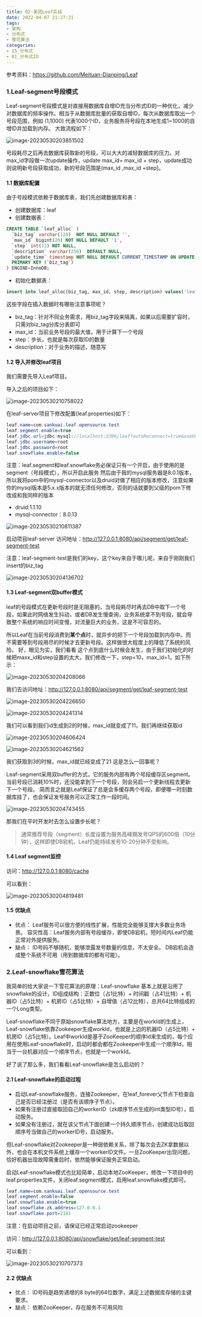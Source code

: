 ```yaml
---
title: 02-美团Leaf实战
date: 2022-04-07 21:27:21
tags:
- 架构
- 分布式
- 雪花算法
categories: 
- 15_分布式
- 01_分布式ID
---
```


参考资料：https://github.com/Meituan-Dianping/Leaf



### 1.Leaf-segment号段模式

Leaf-segment号段模式是对直接用数据库自增ID充当分布式ID的一种优化，减少对数据库的频率操作。相当于从数据库批量的获取自增ID，每次从数据库取出一个号段范围，例如 (1,1000] 代表1000个ID，业务服务将号段在本地生成1~1000的自增ID并加载到内存。 大致流程如下： 

![image-20230530203851502](https://jy-imgs.oss-cn-beijing.aliyuncs.com/img/20230530203852.png)

号段耗尽之后再去数据库获取新的号段，可以大大的减轻数据库的压力。对max_id字段做一次update操作，update max_id= max_id + step，update成功则说明新号段获取成功，新的号段范围是(max_id ,max_id +step]。 

#### 1.1 数据库配置

由于号段模式依赖于数据库表，我们先创建数据库和表：

- 创建数据库：leaf
- 创建数据表：

```sql
CREATE TABLE `leaf_alloc` (
  `biz_tag` varchar(128)  NOT NULL DEFAULT '',
  `max_id` bigint(20) NOT NULL DEFAULT '1',
  `step` int(11) NOT NULL,
  `description` varchar(256)  DEFAULT NULL,
  `update_time` timestamp NOT NULL DEFAULT CURRENT_TIMESTAMP ON UPDATE CURRENT_TIMESTAMP,
  PRIMARY KEY (`biz_tag`)
) ENGINE=InnoDB;
```

- 初始化数据表：

```sql
insert into leaf_alloc(biz_tag, max_id, step, description) values('leaf-segment-test', 1, 2000, 'Test leaf Segment Mode Get Id')
```

这些字段在插入数据时有哪些注意事项呢？

- biz_tag：针对不同业务需求，用biz_tag字段来隔离，如果以后需要扩容时，只需对biz_tag分库分表即可 
- max_id：当前业务号段的最大值，用于计算下一个号段 
- step：步长，也就是每次获取ID的数量 
- description：对于业务的描述，随意写

#### 1.2 导入并修改leaf项目

我们需要先导入Leaf项目。

导入之后的项目如下： 

![image-20230530210758022](https://jy-imgs.oss-cn-beijing.aliyuncs.com/img/20230530210759.png)

在leaf-server项目下修改配置(leaf.properties)如下：

```java
leaf.name=com.sankuai.leaf.opensource.test
leaf.segment.enable=true
leaf.jdbc.url=jdbc:mysql://localhost:3306/leaf?autoReconnect=true&useUnicode=true&characterEncoding=utf-8&&zeroDateTimeBehavior=CONVERT_TO_NULL&&serverTimezone=GMT%2B8
leaf.jdbc.username=root
leaf.jdbc.password=root
leaf.snowflake.enable=false
```

注意：leaf.segment和leaf.snowflake务必保证只有一个开启，由于使用的是segment（号段模式），所以开启此服务 然后由于我的mysql服务器是8.0.1版本，所以我将pom中的mysql-connector以及druid对做了相应的版本修改，注意如果你的mysql版本是5.x.x版本的就无须任何修改，否则的话就要到父级的pom下修改成和我同样的版本

- druid:1.1.10 
- mysql-connector：8.0.13


![image-20230530210811387](https://jy-imgs.oss-cn-beijing.aliyuncs.com/img/20230530210812.png)

启动项目leaf-server 访问地址：http://127.0.0.1:8080/api/segment/get/leaf-segment-test

注意：leaf-segment-test是我们的key，这个key来自于哪儿呢，来自于刚刚我们insert的biz_tag 

![image-20230530204136702](https://jy-imgs.oss-cn-beijing.aliyuncs.com/img/20230530204137.png)

#### 1.3 Leaf-segment双buffer模式

leaf的号段模式在更新号段时是无阻塞的，当号段耗尽时再去DB中取下一个号段，如果此时网络发生抖动，或者DB发生慢查询，业务系统拿不到号段，就会导致整个系统的响应时间变慢，对流量巨大的业务，这是不可容忍的。

所以Leaf在当前号段消费到**某个点**时，就异步的把下一个号段加载到内存中。而不需要等到号段用尽的时候才去更新号段。这样做很大程度上的降低了系统的风险。 好，眼见为实，我们看看 这个点到底什么时候会发生，由于我们初始化的时候把maxx_id和step设置的太大，我们修改一下，step=10，max_id=1，如下所示：

 ![image-20230530204208066](https://jy-imgs.oss-cn-beijing.aliyuncs.com/img/20230530204209.png)

我们去访问地址：http://127.0.0.1:8080/api/segment/get/leaf-segment-test 

![image-20230530204226650](https://jy-imgs.oss-cn-beijing.aliyuncs.com/img/20230530204227.png)


![image-20230530204241314](https://jy-imgs.oss-cn-beijing.aliyuncs.com/img/20230530204242.png)

我们可以看到我们id生成到2的时候，max_id就变成了11，我们再继续获取id

![image-20230530204606424](https://jy-imgs.oss-cn-beijing.aliyuncs.com/img/20230530204607.png)


![image-20230530204621562](https://jy-imgs.oss-cn-beijing.aliyuncs.com/img/20230530204622.png)

我们获取到3的时候，max_id就已经变成了21 这是怎么一回事呢？

 Leaf-segment采用双buffer的方式，它的服务内部有两个号段缓存区segment。 当前号段已消耗10%时，还没能拿到下一个号段，则会另启一个更新线程去更新下一个号段。 简而言之就是Leaf保证了总是会多缓存两个号段，即便哪一时刻数据库挂了，也会保证发号服务可以正常工作一段时间。 

![image-20230530204743455](https://jy-imgs.oss-cn-beijing.aliyuncs.com/img/20230530204744.png)

那我们在平时开发时去怎么设置步长呢？

>通常推荐号段（segment）长度设置为服务高峰期发号QPS的600倍（10分钟），这样即使DB宕机，Leaf仍能持续发号10-20分钟不受影响。

#### 1.4 Leaf segment监控

访问：http://127.0.0.1:8080/cache

可以看到： 

![image-20230530204819481](https://jy-imgs.oss-cn-beijing.aliyuncs.com/img/20230530204820.png)

#### 1.5 优缺点

- 优点： Leaf服务可以很方便的线性扩展，性能完全能够支撑大多数业务场景。 容灾性高：Leaf服务内部有号段缓存，即使DB宕机，短时间内Leaf仍能正常对外提供服务。 
- 缺点： ID号码不够随机，能够泄露发号数量的信息，不太安全。 DB宕机会造成整个系统不可用（用到数据库的都有可能）。

### 2.Leaf-snowflake雪花算法


我简单的给大家说一下雪花算法的原理：Leaf-snowflake 基本上就是沿用了snowflake的设计，ID组成结构：正数位（占1比特）+ 时间戳（占41比特）+ 机器ID（占5比特）+ 机房ID（占5比特）+ 自增值（占12比特），总共64比特组成的一个Long类型。

Leaf-snowflake不同于原始snowflake算法地方，主要是在workId的生成上，Leaf-snowflake依靠Zookeeper生成workId，也就是上边的机器ID（占5比特）+ 机房ID（占5比特）。Leaf中workId是基于ZooKeeper的顺序Id来生成的，每个应用在使用Leaf-snowflake时，启动时都会都在Zookeeper中生成一个顺序Id，相当于一台机器对应一个顺序节点，也就是一个workId。

好了说了那么多，我们看看Leaf-snowflake是怎么启动的？

#### 2.1 Leaf-snowflake的启动过程

- 启动Leaf-snowflake服务，连接Zookeeper，在leaf_forever父节点下检查自己是否已经注册过（是否有该顺序子节点）。 
- 如果有注册过直接取回自己的workerID（zk顺序节点生成的int类型ID号），启动服务。 
- 如果没有注册过，就在该父节点下面创建一个持久顺序节点，创建成功后取回顺序号当做自己的workerID号，启动服务。

但Leaf-snowflake对Zookeeper是一种弱依赖关系，除了每次会去ZK拿数据以外，也会在本机文件系统上缓存一个workerID文件。一旦ZooKeeper出现问题，恰好机器出现故障需重启时，依然能够保证服务正常启动。

启动Leaf-snowflake模式也比较简单，启动本地ZooKeeper，修改一下项目中的leaf.properties文件，关闭leaf.segment模式，启用leaf.snowflake模式即可。

```java
leaf.name=com.sankuai.leaf.opensource.test
leaf.segment.enable=false
leaf.snowflake.enable=true
leaf.snowflake.zk.address=127.0.0.1
leaf.snowflake.port=2181
```

注意：在启动项目之前，请保证已经正常启动zookeeper

访问：http://127.0.0.1:8080/api/snowflake/get/leaf-segment-test

可以看到： 

![image-20230530210707373](https://jy-imgs.oss-cn-beijing.aliyuncs.com/img/20230530210708.png)

#### 2.2 优缺点

- 优点： ID号码是趋势递增的8 byte的64位数字，满足上述数据库存储的主键要求。 
- 缺点： 依赖ZooKeeper，存在服务不可用风险



